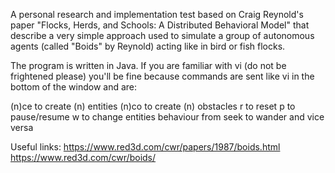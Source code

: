 A personal research and implementation test based on Craig Reynold's paper "Flocks, Herds, and Schools: A Distributed Behavioral Model" that describe a very simple approach used to simulate a group of autonomous agents (called "Boids" by Reynold) acting like in bird or fish flocks.

The program is written in Java. If you are familiar with vi (do not be frightened please) you'll be fine because commands are sent like vi in the bottom of the window and are:

(n)ce       to create (n) entities
(n)co       to create (n) obstacles
r           to reset 
p           to pause/resume
w           to change entities behaviour from seek to wander and vice versa

Useful links:
https://www.red3d.com/cwr/papers/1987/boids.html
https://www.red3d.com/cwr/boids/

